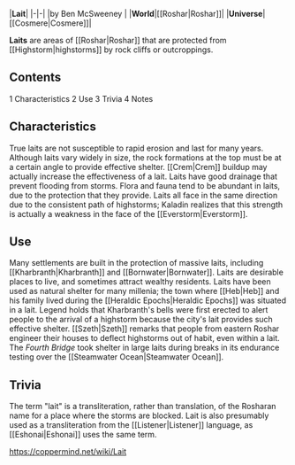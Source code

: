 |**Lait**|
|-|-|
|by  Ben McSweeney |
|**World**|[[Roshar\|Roshar]]|
|**Universe**|[[Cosmere\|Cosmere]]|

**Laits** are areas of [[Roshar\|Roshar]] that are protected from [[Highstorm\|highstorms]] by rock cliffs or outcroppings.

## Contents

1 Characteristics
2 Use
3 Trivia
4 Notes


## Characteristics
True laits are not susceptible to rapid erosion and last for many years. Although laits vary widely in size, the rock formations at the top must be at a certain angle to provide effective shelter. [[Crem\|Crem]] buildup may actually increase the effectiveness of a lait. Laits have good drainage that prevent flooding from storms. Flora and fauna tend to be abundant in laits, due to the protection that they provide. Laits all face in the same direction due to the consistent path of highstorms; Kaladin realizes that this strength is actually a weakness in the face of the [[Everstorm\|Everstorm]].

## Use
Many settlements are built in the protection of massive laits, including [[Kharbranth\|Kharbranth]] and [[Bornwater\|Bornwater]]. Laits are desirable places to live, and sometimes attract wealthy residents. Laits have been used as natural shelter for many millenia; the town where [[Heb\|Heb]] and his family lived during the [[Heraldic Epochs\|Heraldic Epochs]] was situated in a lait.
Legend holds that Kharbranth's bells were first erected to alert people to the arrival of a highstorm because the city's lait provides such effective shelter. [[Szeth\|Szeth]] remarks that people from eastern Roshar engineer their houses to deflect highstorms out of habit, even within a lait.
The *Fourth Bridge* took shelter in large laits during breaks in its endurance testing over the [[Steamwater Ocean\|Steamwater Ocean]].

## Trivia
The term "lait" is a transliteration, rather than translation, of the Rosharan name for a place where the storms are blocked. Lait is also presumably used as a transliteration from the [[Listener\|Listener]] language, as [[Eshonai\|Eshonai]] uses the same term.




https://coppermind.net/wiki/Lait